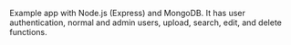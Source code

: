 Example app with Node.js (Express) and MongoDB.
It has user authentication, normal and admin users, upload, search, edit, and delete functions.
